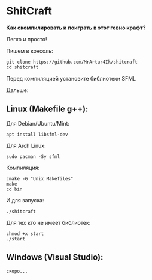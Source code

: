 # ShitCraft

**Как скомпилировать и поиграть в этот говно крафт?**

Легко и просто!

Пишем в консоль:

    git clone https://github.com/MrArtur4Ik/shitcraft
    cd shitcraft
Перед компиляцией установите библиотеки SFML

Дальше:

## Linux (Makefile g++):

Для Debian/Ubuntu/Mint:

    apt install libsfml-dev
Для Arch Linux:

    sudo pacman -Sy sfml

Компиляция:

    cmake -G "Unix Makefiles"
    make
    cd bin

И для запуска:

    ./shitcraft

Для тех кто не имеет библиотек:

    chmod +x start
    ./start

## Windows (Visual Studio):

    скоро...

